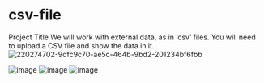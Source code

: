 # csv-file
Project Title
We will work with external data, as in ‘csv’ files. You will need to upload a CSV file and show the data in it.
![220274702-9dfc9c70-ae5c-464b-9bd2-201234bf6fbb](https://github.com/rohit5681/csv-file/assets/85388416/0dccad28-ca98-4788-a426-d87937542def)

![image](https://github.com/rohit5681/csv-file/assets/85388416/60abd991-0ef2-4cec-a21a-75c57b0e5dde)
![image](https://github.com/rohit5681/csv-file/assets/85388416/1c787fc9-6589-4572-ab03-4395c0fa3bc8)
![image](https://github.com/rohit5681/csv-file/assets/85388416/e3b13168-cfdf-4e68-ade9-4f25962dcc02)
